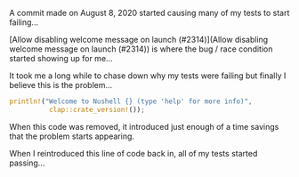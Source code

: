 
A commit made on August 8, 2020 started causing many of my tests
to start failing...

[Allow disabling welcome message on launch (#2314)](Allow disabling welcome message on launch (#2314)) is where the bug / race condition started
showing up for me...

It took me a long while to chase down why my tests were failing
but finally I believe this is the problem...

```rust
println!("Welcome to Nushell {} (type 'help' for more info)",
          clap::crate_version!());
```

When this code was removed, it introduced just enough of a time
savings that the problem starts appearing.

When I reintroduced this line of code back in, all of my tests
started passing...
